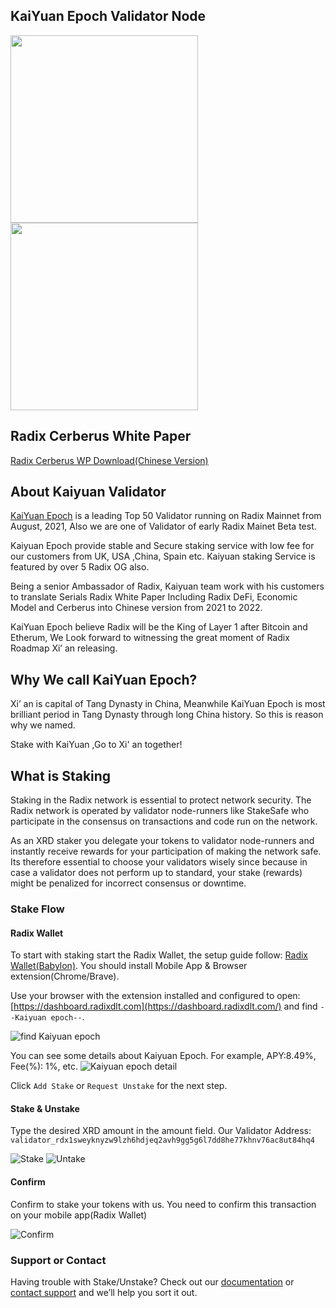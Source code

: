 ## KaiYuan Epoch Validator Node

<img src="images/kuaiyuan_epoch.jpg" width="300" /><img src="https://assets-global.website-files.com/6053f7fca5bf627283b582c2/6266da2a1429fbe8f7bafefc_radix_logo_black.png" width="300" />

## Radix Cerberus White Paper
[Radix Cerberus WP Download(Chinese Version)](https://raw.githubusercontent.com/goxrd/goxrd.github.io/main/doc/Radix%20Cerberus%E5%85%B1%E8%AF%86%E5%8D%8F%E8%AE%AE%E7%99%BD%E7%9A%AE%E4%B9%A6%E4%B8%AD%E6%96%87%E7%89%88%2020220905.pdf)

## About Kaiyuan Validator
[KaiYuan Epoch](https://dashboard.radixdlt.com/network-staking/validator_rdx1sweyknyzw9lzh6hdjeq2avh9gg5g6l7dd8he77khnv76ac8ut84hq4) is a leading Top 50 Validator running on Radix Mainnet from August, 2021, Also we are one of Validator of early Radix Mainet Beta test.

Kaiyuan Epoch provide  stable and Secure staking service with low fee for our customers from UK, USA ,China, Spain etc. Kaiyuan staking Service is featured by over 5 Radix OG also.

Being a senior Ambassador of Radix, Kaiyuan team work with his customers to translate Serials Radix White Paper Including Radix DeFi, Economic Model and Cerberus into Chinese version from 2021 to 2022.

KaiYuan Epoch believe Radix will be the King of Layer 1 after Bitcoin and Etherum, We Look forward to witnessing the great moment of Radix Roadmap Xi’ an releasing.

## Why We call KaiYuan Epoch?

Xi’ an is capital of Tang Dynasty in China, Meanwhile KaiYuan Epoch is most brilliant period in Tang Dynasty through long China history. So this is reason why we named.

Stake with KaiYuan ,Go to Xi' an together!
    
    
## What is Staking
Staking in the Radix network is essential to protect network security. The Radix network is operated by validator node-runners like StakeSafe who participate in the consensus on transactions and code run on the network.


As an XRD staker you delegate your tokens to validator node-runners and instantly receive rewards for your participation of making the network safe. Its therefore essential to choose your validators wisely since because in case a validator does not perform up to standard, your stake (rewards) might be penalized for incorrect consensus or downtime.

### Stake Flow

#### Radix Wallet
To start with staking start the Radix Wallet, the setup guide follow: [Radix Wallet(Babylon)](https://wallet.radixdlt.com/). You should install Mobile App & Browser extension(Chrome/Brave).

Use your browser with the extension installed and configured to open: [https://dashboard.radixdlt.com](https://dashboard.radixdlt.com/) and find `--Kaiyuan epoch--`.

![find Kaiyuan epoch](images/validator_kaiyuan_epoch.png)

You can see some details about Kaiyuan Epoch. For example, APY:8.49%, Fee(%): 1%, etc.
![Kaiyuan epoch detail](images/kaiyuan-epoch-detail.png)


Click `Add Stake` or `Request Unstake` for the next step.




#### Stake & Unstake
Type the desired XRD amount in the amount field. Our Validator Address: `validator_rdx1sweyknyzw9lzh6hdjeq2avh9gg5g6l7dd8he77khnv76ac8ut84hq4`

![Stake](images/stake.png)
![Untake](images/unstake.png)


#### Confirm
Confirm to stake your tokens with us. You need to confirm this transaction on your mobile app(Radix Wallet)

![Confirm](images/confirm.png)





### Support or Contact

Having trouble with Stake/Unstake? Check out our [documentation](https://www.radixdlt.com/post/radix-staking-and-incentive-rewards-guide) or [contact support](https://twitter.com/Kaiyuanepoch) and we’ll help you sort it out.


